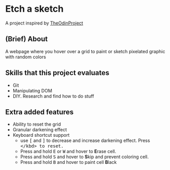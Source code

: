 # Etch a sketch

A project inspired by [TheOdinProject](https://www.theodinproject.com/lessons/foundations-etch-a-sketch)

## (Brief) About

A webpage where you hover over a grid to paint or sketch pixelated graphic with random colors

## Skills that this project evaluates

- Git
- Manipulating DOM
- DIY. Research and find how to do stuff

## Extra added features

- Ability to reset the grid
- Granular darkening effect
- Keyboard shortcut support
  - use <kbd>[</kbd> and <kbd>]</kbd> to decrease and increase darkening
    effect. Press <kbd>\</kbd> to reset.
  - Press and hold <kbd>E</kbd> or
    <kbd>W</kbd> and hover to **E**rase cell.
  - Press and hold <kbd>S</kbd> and hover to **S**kip and prevent coloring cell.
  - Press and hold <kbd>B</kbd> and hover to paint cell
    **B**lack
